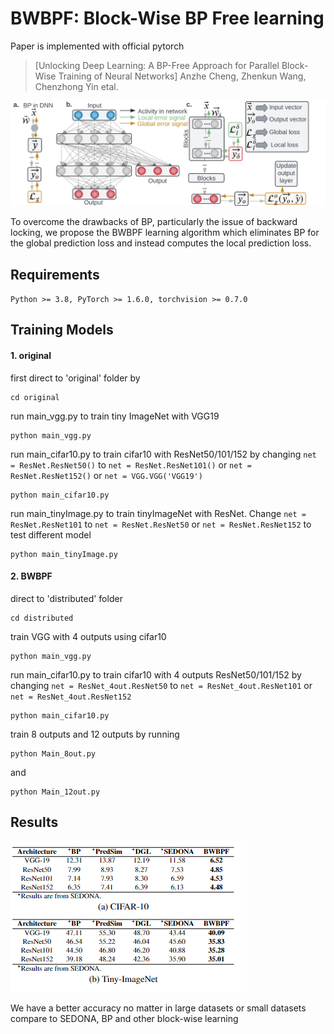 # BWBPF: Block-Wise BP Free learning
Paper is implemented with official pytorch
>[Unlocking Deep Learning: A BP-Free Approach for Parallel Block-Wise Training of Neural Networks]
>Anzhe Cheng, Zhenkun Wang, Chenzhong Yin etal.

![alt text](misc/overview_distributednn.png?raw=true "Weight updates of BWBPF.")

To overcome the drawbacks of BP, particularly the issue of backward locking, we propose the BWBPF learning algorithm which eliminates BP for the global prediction loss and instead computes the local prediction loss.

## Requirements
`Python >= 3.8, PyTorch >= 1.6.0, torchvision >= 0.7.0`

## Training Models

#### 1. original
first direct to 'original' folder by
```
cd original
```

run main_vgg.py to train tiny ImageNet with VGG19
```
python main_vgg.py
```

run main_cifar10.py to train cifar10 with ResNet50/101/152 by changing `net = ResNet.ResNet50()` to `net = ResNet.ResNet101()` or `net = ResNet.ResNet152()` or  `net = VGG.VGG('VGG19')`
```
python main_cifar10.py
```

run main_tinyImage.py to train tinyImageNet with ResNet. Change `net = ResNet.ResNet101` to  `net = ResNet.ResNet50` or `net = ResNet.ResNet152` to test different model
```
python main_tinyImage.py
```
#### 2. BWBPF
direct to 'distributed' folder
```
cd distributed
```

train VGG with 4 outputs using cifar10
```
python main_vgg.py
```

run main_cifar10.py to train cifar10 with 4 outputs ResNet50/101/152 by changing `net = ResNet_4out.ResNet50` to `net = ResNet_4out.ResNet101` or `net = ResNet_4out.ResNet152`
```
python main_cifar10.py
```

train 8 outputs and 12 outputs by running
```
python Main_8out.py
```
and
```
python Main_12out.py
```

## Results

![alt text](misc/table.png?raw=true "Error rate of different methods")

We have a better accuracy no matter in large datasets or small datasets compare to SEDONA, BP and other block-wise learning

